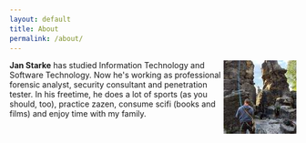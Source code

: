 ```yaml
---
layout: default
title: About
permalink: /about/
---
```


<img src="/images/me_small.jpg" style="float: right" />

**Jan Starke** has studied Information Technology and Software Technology. Now he's working as professional forensic analyst, security consultant and penetration tester. In his freetime, he does a lot of sports (as you should, too), practice zazen, consume scifi (books and films) and enjoy time with my family.
